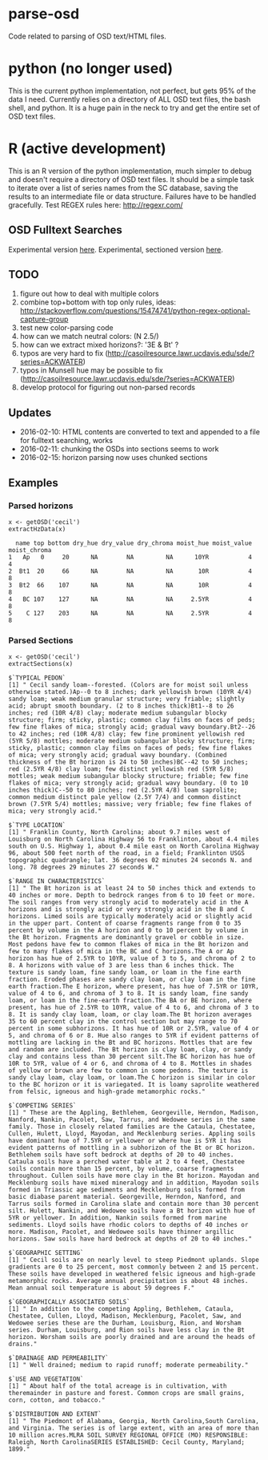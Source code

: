 # parse-osd
Code related to parsing of OSD text/HTML files.

# python (no longer used)
This is the current python implementation, not perfect, but gets 95% of the data I need. Currently relies on a directory of ALL OSD text files, the bash shell, and python. It is a huge pain in the neck to try and get the entire set of OSD text files.

# R (active development)
This is an R version of the python implementation, much simpler to debug and doesn't require a directory of OSD text files. It should be a simple task to iterate over a list of series names from the SC database, saving the results to an intermediate file or data structure. Failures have to be handled gracefully. Test REGEX rules here: http://regexr.com/

## OSD Fulltext Searches
Experimental version [here](http://soilmap2-1.lawr.ucdavis.edu/dylan/soilweb/osd-fulltext/index.php).
Experimental, sectioned version [here](http://soilmap2-1.lawr.ucdavis.edu/dylan/soilweb/osd-fulltext/sections.php).

## TODO
1. figure out how to deal with multiple colors
2. combine top+bottom with top only rules, ideas: http://stackoverflow.com/questions/15474741/python-regex-optional-capture-group
3. test new color-parsing code
4. how can we match neutral colors: (N 2.5/)
5. how can we extract mixed horizons?: '3E & Bt' ?
6. typos are very hard to fix (http://casoilresource.lawr.ucdavis.edu/sde/?series=ACKWATER)
7. typos in Munsell hue may be possible to fix (http://casoilresource.lawr.ucdavis.edu/sde/?series=ACKWATER)
8. develop protocol for figuring out non-parsed records

## Updates
* 2016-02-10: HTML contents are converted to text and appended to a file for fulltext searching, works
* 2016-02-11: chunking the OSDs into sections seems to work
* 2016-02-15: horizon parsing now uses chunked sections

## Examples

### Parsed horizons
```
x <- getOSD('cecil')
extractHzData(x)

  name top bottom dry_hue dry_value dry_chroma moist_hue moist_value moist_chroma
1   Ap   0     20      NA        NA         NA      10YR           4            4
2  Bt1  20     66      NA        NA         NA       10R           4            8
3  Bt2  66    107      NA        NA         NA       10R           4            8
4   BC 107    127      NA        NA         NA     2.5YR           4            8
5    C 127    203      NA        NA         NA     2.5YR           4            8
```

### Parsed Sections
```
x <- getOSD('cecil')
extractSections(x)

$`TYPICAL PEDON`
[1] " Cecil sandy loam--forested. (Colors are for moist soil unless otherwise stated.)Ap--0 to 8 inches; dark yellowish brown (10YR 4/4) sandy loam; weak medium granular structure; very friable; slightly acid; abrupt smooth boundary. (2 to 8 inches thick)Bt1--8 to 26 inches; red (10R 4/8) clay; moderate medium subangular blocky structure; firm; sticky, plastic; common clay films on faces of peds; few fine flakes of mica; strongly acid; gradual wavy boundary.Bt2--26 to 42 inches; red (10R 4/8) clay; few fine prominent yellowish red (5YR 5/8) mottles; moderate medium subangular blocky structure; firm; sticky, plastic; common clay films on faces of peds; few fine flakes of mica; very strongly acid; gradual wavy boundary. (Combined thickness of the Bt horizon is 24 to 50 inches)BC--42 to 50 inches; red (2.5YR 4/8) clay loam; few distinct yellowish red (5YR 5/8) mottles; weak medium subangular blocky structure; friable; few fine flakes of mica; very strongly acid; gradual wavy boundary. (0 to 10 inches thick)C--50 to 80 inches; red (2.5YR 4/8) loam saprolite; common medium distinct pale yellow (2.5Y 7/4) and common distinct brown (7.5YR 5/4) mottles; massive; very friable; few fine flakes of mica; very strongly acid."

$`TYPE LOCATION`
[1] " Franklin County, North Carolina; about 9.7 miles west of Louisburg on North Carolina Highway 56 to Franklinton, about 4.4 miles south on U.S. Highway 1, about 0.4 mile east on North Carolina Highway 96, about 500 feet north of the road, in a field; Franklinton USGS topographic quadrangle; lat. 36 degrees 02 minutes 24 seconds N. and long. 78 degrees 29 minutes 27 seconds W."

$`RANGE IN CHARACTERISTICS`
[1] " The Bt horizon is at least 24 to 50 inches thick and extends to 40 inches or more. Depth to bedrock ranges from 6 to 10 feet or more. The soil ranges from very strongly acid to moderately acid in the A horizons and is strongly acid or very strongly acid in the B and C horizons. Limed soils are typically moderately acid or slightly acid in the upper part. Content of coarse fragments range from 0 to 35 percent by volume in the A horizon and 0 to 10 percent by volume in the Bt horizon. Fragments are dominantly gravel or cobble in size. Most pedons have few to common flakes of mica in the Bt horizon and few to many flakes of mica in the BC and C horizons.The A or Ap horizon has hue of 2.5YR to 10YR, value of 3 to 5, and chroma of 2 to 8. A horizons with value of 3 are less than 6 inches thick. The texture is sandy loam, fine sandy loam, or loam in the fine earth fraction. Eroded phases are sandy clay loam, or clay loam in the fine earth fraction.The E horizon, where present, has hue of 7.5YR or 10YR, value of 4 to 6, and chroma of 3 to 8. It is sandy loam, fine sandy loam, or loam in the fine-earth fraction.The BA or BE horizon, where present, has hue of 2.5YR to 10YR, value of 4 to 6, and chroma of 3 to 8. It is sandy clay loam, loam, or clay loam.The Bt horizon averages 35 to 60 percent clay in the control section but may range to 70 percent in some subhorizons. It has hue of 10R or 2.5YR, value of 4 or 5, and chroma of 6 or 8. Hue also ranges to 5YR if evident patterns of mottling are lacking in the Bt and BC horizons. Mottles that are few and random are included. The Bt horizon is clay loam, clay, or sandy clay and contains less than 30 percent silt.The BC horizon has hue of 10R to 5YR, value of 4 or 6, and chroma of 4 to 8. Mottles in shades of yellow or brown are few to common in some pedons. The texture is sandy clay loam, clay loam, or loam.The C horizon is similar in color to the BC horizon or it is variegated. It is loamy saprolite weathered from felsic, igneous and high-grade metamorphic rocks."

$`COMPETING SERIES`
[1] " These are the Appling, Bethlehem, Georgeville, Herndon, Madison, Nanford, Nankin, Pacolet, Saw, Tarrus, and Wedowee series in the same family. Those in closely related families are the Cataula, Chestatee, Cullen, Hulett, Lloyd, Mayodan, and Mecklenburg series. Appling soils have dominant hue of 7.5YR or yellower or where hue is 5YR it has evident patterns of mottling in a subhorizon of the Bt or BC horizon. Bethlehem soils have soft bedrock at depths of 20 to 40 inches. Cataula soils have a perched water table at 2 to 4 feet, Chestatee soils contain more than 15 percent, by volume, coarse fragments throughout. Cullen soils have more clay in the Bt horizon. Mayodan and Mecklenburg soils have mixed mineralogy and in addition, Mayodan soils formed in Triassic age sediments and Mecklenburg soils formed from basic diabase parent material. Georgeville, Herndon, Nanford, and Tarrus soils formed in Carolina slate and contain more than 30 percent silt. Hulett, Nankin, and Wedowee soils have a Bt horizon with hue of 5YR or yellower. In addition, Nankin soils formed from marine sediments. Lloyd soils have rhodic colors to depths of 40 inches or more. Madison, Pacolet, and Wedowee soils have thinner argillic horizons. Saw soils have hard bedrock at depths of 20 to 40 inches."

$`GEOGRAPHIC SETTING`
[1] " Cecil soils are on nearly level to steep Piedmont uplands. Slope gradients are 0 to 25 percent, most commonly between 2 and 15 percent. These soils have developed in weathered felsic igneous and high-grade metamorphic rocks. Average annual precipitation is about 48 inches. Mean annual soil temperature is about 59 degrees F."

$`GEOGRAPHICALLY ASSOCIATED SOILS`
[1] " In addition to the competing Appling, Bethlehem, Cataula, Chestatee, Cullen, Lloyd, Madison, Mecklenburg, Pacolet, Saw, and Wedowee series these are the Durham, Louisburg, Rion, and Worsham series. Durham, Louisburg, and Rion soils have less clay in the Bt horizon. Worsham soils are poorly drained and are around the heads of drains."

$`DRAINAGE AND PERMEABILITY`
[1] " Well drained; medium to rapid runoff; moderate permeability."

$`USE AND VEGETATION`
[1] " About half of the total acreage is in cultivation, with theremainder in pasture and forest. Common crops are small grains, corn, cotton, and tobacco."

$`DISTRIBUTION AND EXTENT`
[1] " The Piedmont of Alabama, Georgia, North Carolina,South Carolina, and Virginia. The series is of large extent, with an area of more than 10 million acres.MLRA SOIL SURVEY REGIONAL OFFICE (MO) RESPONSIBLE: Raleigh, North CarolinaSERIES ESTABLISHED: Cecil County, Maryland; 1899."
```

